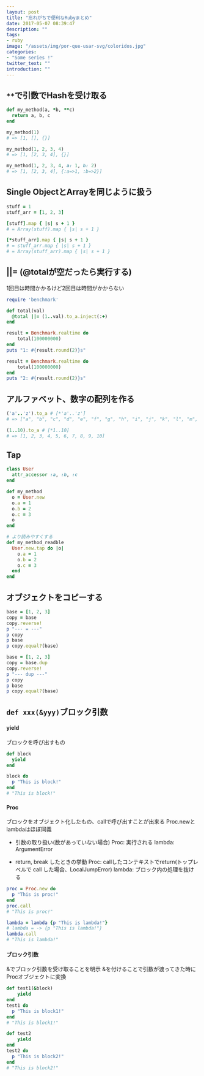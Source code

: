 ```yaml
---
layout: post
title: "忘れがちで便利なRubyまとめ"
date: 2017-05-07 08:39:47
description: ""
tags:
- ruby
image: "/assets/img/por-que-usar-svg/coloridos.jpg"
categories:
- "Some series !"
twitter_text: ""
introduction: ""
---
```


## `**`で引数でHashを受け取る

```rb
def my_method(a, *b, **c)
  return a, b, c
end

my_method(1)
# => [1, [], {}]

my_method(1, 2, 3, 4)
# => [1, [2, 3, 4], {}]

my_method(1, 2, 3, 4, a: 1, b: 2)
# => [1, [2, 3, 4], {:a=>1, :b=>2}]
```

## Single ObjectとArrayを同じように扱う

```rb
stuff = 1
stuff_arr = [1, 2, 3]

[stuff].map { |s| s + 1 }    
# = Array(stuff).map { |s| s + 1 }

[*stuff_arr].map { |s| s + 1 }    
# = stuff_arr.map { |s| s + 1 }    
# = Array(stuff_arr).map { |s| s + 1 }
```

## ||= (@totalが空だったら実行する)
1回目は時間かかるけど2回目は時間がかからない

```rb
require 'benchmark'

def total(val)
  @total ||= (1..val).to_a.inject(:+)
end

result = Benchmark.realtime do
    total(100000000)
end
puts "1: #{result.round(2)}s"

result = Benchmark.realtime do
    total(100000000)
end
puts "2: #{result.round(2)}s"
```

## アルファベット、数字の配列を作る

```rb
('a'..'z').to_a # [*'a'..'z']
# => ["a", "b", "c", "d", "e", "f", "g", "h", "i", "j", "k", "l", "m", "n", "o", "p", "q", "r", "s", "t", "u", "v", "w", "x", "y", "z"]

(1..10).to_a # [*1..10]
# => [1, 2, 3, 4, 5, 6, 7, 8, 9, 10]
```

## Tap

```rb
class User
  attr_accessor :a, :b, :c
end

def my_method
  o = User.new
  o.a = 1
  o.b = 2
  o.c = 3
  o
end

# より読みやすくする
def my_method_readble
  User.new.tap do |o|
    o.a = 1
    o.b = 2
    o.c = 3
  end
end
```

## オブジェクトをコピーする

```ruby
base = [1, 2, 3]
copy = base
copy.reverse!
p "--- = ---"
p copy
p base
p copy.equal?(base)

base = [1, 2, 3]
copy = base.dup
copy.reverse!
p "--- dup ---"
p copy
p base
p copy.equal?(base)
```

## `def xxx(&yyy)`ブロック引数
#### yield
ブロックを呼び出すもの

```ruby
def block
  yield
end

block do
  p "This is block!"
end
# "This is block!"
```
#### Proc
ブロックをオブジェクト化したもの、callで呼び出すことが出来る
Proc.newとlambdaはほぼ同義

* 引数の取り扱い(数があっていない場合)
Proc: 実行される
lambda: ArgumentError

* return, break したときの挙動
Proc: callしたコンテキストでreturn(トップレベルで call した場合、LocalJumpError)
lambda: ブロック内の処理を抜ける

```ruby
proc = Proc.new do
  p "This is proc!"
end
proc.call
# "This is proc!"

lambda = lambda {p "This is lambda!"}
# lambda = -> {p "This is lambda!"}
lambda.call
# "This is lambda!"
```
#### ブロック引数
&でブロック引数を受け取ることを明示
&を付けることで引数が渡ってきた時にProcオブジェクトに変換

```ruby
def test1(&block)
    yield
end
test1 do
  p "This is block1!"
end
# "This is block1!"

def test2
    yield
end
test2 do
  p "This is block2!"
end
# "This is block2!"
```
